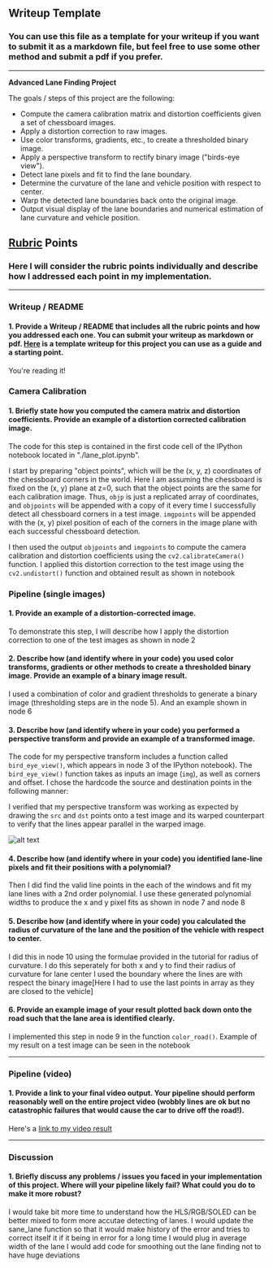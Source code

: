 ## Writeup Template

### You can use this file as a template for your writeup if you want to submit it as a markdown file, but feel free to use some other method and submit a pdf if you prefer.

---

**Advanced Lane Finding Project**

The goals / steps of this project are the following:

* Compute the camera calibration matrix and distortion coefficients given a set of chessboard images.
* Apply a distortion correction to raw images.
* Use color transforms, gradients, etc., to create a thresholded binary image.
* Apply a perspective transform to rectify binary image ("birds-eye view").
* Detect lane pixels and fit to find the lane boundary.
* Determine the curvature of the lane and vehicle position with respect to center.
* Warp the detected lane boundaries back onto the original image.
* Output visual display of the lane boundaries and numerical estimation of lane curvature and vehicle position.

[//]: # (Image References)

[image1]: ./examples/undistort_output.png "Undistorted"
[image2]: ./test_images/test1.jpg "Road Transformed"
[image3]: ./examples/binary_combo_example.jpg "Binary Example"
[image4]: ./examples/warped_straight_lines.jpg "Warp Example"
[image5]: ./examples/color_fit_lines.jpg "Fit Visual"
[image6]: ./examples/example_output.jpg "Output"
[video1]: ./project_video.mp4 "Video"

## [Rubric](https://review.udacity.com/#!/rubrics/571/view) Points

### Here I will consider the rubric points individually and describe how I addressed each point in my implementation.  

---

### Writeup / README

#### 1. Provide a Writeup / README that includes all the rubric points and how you addressed each one.  You can submit your writeup as markdown or pdf.  [Here](https://github.com/udacity/CarND-Advanced-Lane-Lines/blob/master/writeup_template.md) is a template writeup for this project you can use as a guide and a starting point.  

You're reading it!

### Camera Calibration

#### 1. Briefly state how you computed the camera matrix and distortion coefficients. Provide an example of a distortion corrected calibration image.

The code for this step is contained in the first code cell of the IPython notebook located in "./lane_plot.ipynb".  

I start by preparing "object points", which will be the (x, y, z) coordinates of the chessboard corners in the world. Here I am assuming the chessboard is fixed on the (x, y) plane at z=0, such that the object points are the same for each calibration image.  Thus, `objp` is just a replicated array of coordinates, and `objpoints` will be appended with a copy of it every time I successfully detect all chessboard corners in a test image.  `imgpoints` will be appended with the (x, y) pixel position of each of the corners in the image plane with each successful chessboard detection.  

I then used the output `objpoints` and `imgpoints` to compute the camera calibration and distortion coefficients using the `cv2.calibrateCamera()` function.  I applied this distortion correction to the test image using the `cv2.undistort()` function and obtained result as shown in notebook 

### Pipeline (single images)

#### 1. Provide an example of a distortion-corrected image.

To demonstrate this step, I will describe how I apply the distortion correction to one of the test images as shown in node 2

#### 2. Describe how (and identify where in your code) you used color transforms, gradients or other methods to create a thresholded binary image.  Provide an example of a binary image result.

I used a combination of color and gradient thresholds to generate a binary image (thresholding steps are in the node 5). And an example shown in node 6

#### 3. Describe how (and identify where in your code) you performed a perspective transform and provide an example of a transformed image.

The code for my perspective transform includes a function called `bird_eye_view()`, which appears in node 3 of the IPython notebook).  The `bird_eye_view()` function takes as inputs an image (`img`), as well as corners and offset.  I chose the hardcode the source and destination points in the following manner:

I verified that my perspective transform was working as expected by drawing the `src` and `dst` points onto a test image and its warped counterpart to verify that the lines appear parallel in the warped image.

![alt text][image4]

#### 4. Describe how (and identify where in your code) you identified lane-line pixels and fit their positions with a polynomial?


Then I did find the valid line points in the each of the windows and fit my lane lines with a 2nd order polynomial. I use these generated polynomial widths to produce the x and y pixel fits as shown in node 7 and node 8


#### 5. Describe how (and identify where in your code) you calculated the radius of curvature of the lane and the position of the vehicle with respect to center.

I did this in node 10 using the formulae provided in the tutorial for radius of curvature.
I do this seperately for both x and y to find their radius of curvature
for lane center I used the boundary where the lines are with respect the binary image[Here I had to use the last points in array as they are closed to the vehicle]

#### 6. Provide an example image of your result plotted back down onto the road such that the lane area is identified clearly.

I implemented this step in node 9 in the function `color_road()`.  Example of my result on a test image can be seen in the notebook


---

### Pipeline (video)

#### 1. Provide a link to your final video output.  Your pipeline should perform reasonably well on the entire project video (wobbly lines are ok but no catastrophic failures that would cause the car to drive off the road!).

Here's a [link to my video result](./project_video_output.mp4)

---

### Discussion

#### 1. Briefly discuss any problems / issues you faced in your implementation of this project.  Where will your pipeline likely fail?  What could you do to make it more robust?

I would take bit more time to understand how the HLS/RGB/SOLED can be better mixed to form more accutae detecting of lanes.
I would update the sane_lane function so that it would make history of the error and tries to correct itself it if it being in error for a long time
I would plug in average width of the lane
I would add code for smoothing out the lane finding not to have huge deviations
 
